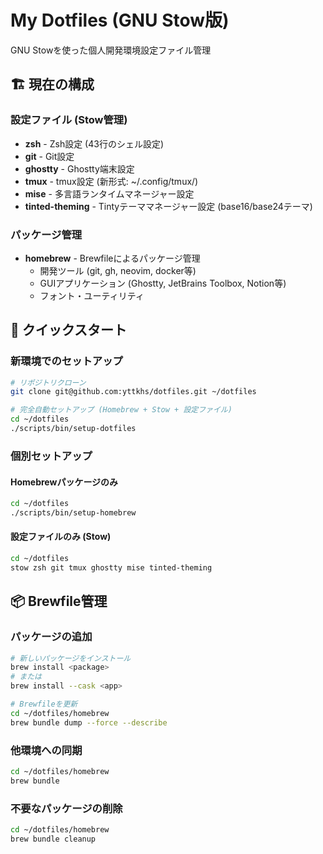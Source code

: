 # My Dotfiles (GNU Stow版)

GNU Stowを使った個人開発環境設定ファイル管理

## 🏗️ 現在の構成

### 設定ファイル (Stow管理)
- **zsh** - Zsh設定 (43行のシェル設定)
- **git** - Git設定
- **ghostty** - Ghostty端末設定
- **tmux** - tmux設定 (新形式: ~/.config/tmux/)
- **mise** - 多言語ランタイムマネージャー設定
- **tinted-theming** - Tintyテーママネージャー設定 (base16/base24テーマ)

### パッケージ管理
- **homebrew** - Brewfileによるパッケージ管理
  - 開発ツール (git, gh, neovim, docker等)
  - GUIアプリケーション (Ghostty, JetBrains Toolbox, Notion等)
  - フォント・ユーティリティ

## 🚀 クイックスタート

### 新環境でのセットアップ
```bash
# リポジトリクローン
git clone git@github.com:yttkhs/dotfiles.git ~/dotfiles

# 完全自動セットアップ (Homebrew + Stow + 設定ファイル)
cd ~/dotfiles
./scripts/bin/setup-dotfiles
```

### 個別セットアップ

#### Homebrewパッケージのみ
```bash
cd ~/dotfiles
./scripts/bin/setup-homebrew
```

#### 設定ファイルのみ (Stow)
```bash
cd ~/dotfiles
stow zsh git tmux ghostty mise tinted-theming
```

## 📦 Brewfile管理

### パッケージの追加
```bash
# 新しいパッケージをインストール
brew install <package>
# または
brew install --cask <app>

# Brewfileを更新
cd ~/dotfiles/homebrew
brew bundle dump --force --describe
```

### 他環境への同期
```bash
cd ~/dotfiles/homebrew
brew bundle
```

### 不要なパッケージの削除
```bash
cd ~/dotfiles/homebrew
brew bundle cleanup
